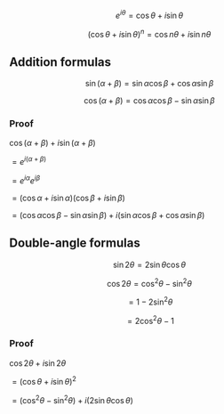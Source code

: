 $$e^{i \theta} = \cos \theta + i \sin \theta$$

$$(\cos \theta + i \sin \theta)^n = \cos n \theta + i \sin n \theta$$

## Addition formulas

$$\sin(\alpha + \beta) = \sin \alpha \cos \beta + \cos \alpha \sin \beta$$

$$\cos(\alpha + \beta) = \cos \alpha \cos \beta - \sin \alpha \sin \beta$$

### Proof

$\cos(\alpha + \beta) + i \sin(\alpha + \beta)$

$= e^{i(\alpha + \beta)}$

$= e^{i \alpha} e^{i \beta}$

$= (\cos \alpha + i \sin \alpha)(\cos \beta + i \sin \beta)$

$= (\cos \alpha \cos \beta - \sin \alpha \sin \beta) + i(\sin \alpha \cos \beta + \cos \alpha \sin \beta)$

## Double-angle formulas

$$\sin 2 \theta = 2 \sin \theta \cos \theta$$

$$\cos 2 \theta = \cos^2 \theta - \sin^2 \theta$$

$$= 1 - 2 \sin^2 \theta$$

$$= 2 \cos^2 \theta - 1$$

### Proof

$\cos 2 \theta + i \sin 2 \theta$

$= (\cos \theta + i \sin \theta)^2$

$= (\cos^2 \theta - \sin^2 \theta) + i(2 \sin \theta \cos \theta)$
